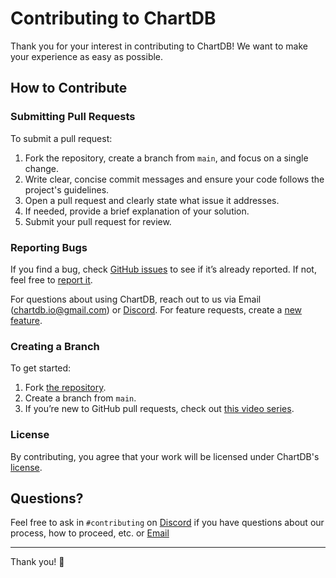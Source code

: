 # **Contributing to ChartDB**

Thank you for your interest in contributing to ChartDB! We want to make your experience as easy as possible.

## How to Contribute

### Submitting Pull Requests

To submit a pull request:

1. Fork the repository, create a branch from `main`, and focus on a single change.
2. Write clear, concise commit messages and ensure your code follows the project's guidelines.
3. Open a pull request and clearly state what issue it addresses.
4. If needed, provide a brief explanation of your solution.
5. Submit your pull request for review.

### Reporting Bugs

If you find a bug, check [GitHub issues](https://github.com/chartdb/chartdb/issues) to see if it’s already reported. If not, feel free to [report it](https://github.com/chartdb/chartdb/issues/new?labels=bug).

For questions about using ChartDB, reach out to us via Email (chartdb.io@gmail.com) or [Discord](https://discord.gg/QeFwyWSKwC). For feature requests, create a [new feature](https://github.com/chartdb/chartdb/issues/new?labels=enhancement).

### Creating a Branch

To get started:

1. Fork [the repository](https://github.com/chartdb/chartdb/fork).
2. Create a branch from `main`.
3. If you’re new to GitHub pull requests, check out [this video series](https://egghead.io/courses/how-to-contribute-to-an-open-source-project-on-github).

### License

By contributing, you agree that your work will be licensed under ChartDB's [license](https://github.com/chartdb/chartdb/blob/main/LICENSE).

## Questions?

Feel free to ask in `#contributing` on [Discord](https://discord.gg/QeFwyWSKwC) if you have questions about our process, how to proceed, etc.
or [Email](chartdb.io@gmail.com)

---

Thank you! 💙
